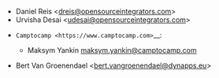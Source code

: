 - Daniel Reis \<<dreis@opensourceintegrators.com>\>
- Urvisha Desai \<<udesai@opensourceintegrators.com>\>
* `Camptocamp <https://www.camptocamp.com>`__:

  * Maksym Yankin <maksym.yankin@camptocamp.com>

- Bert Van Groenendael \<<bert.vangroenendael@dynapps.eu>\>

